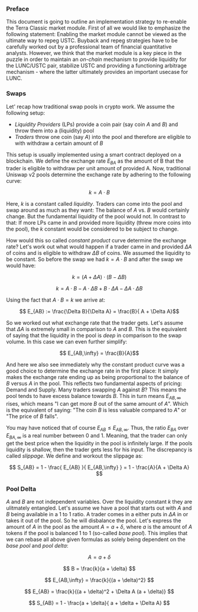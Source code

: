 ### Preface

This document is going to outline an implementation strategy to re-enable the Terra Classic market module. First of all we would like to emphasize the following statement: Enabling the market module cannot be viewed as the ultimate way to repeg USTC. Buyback and repeg strategies have to be carefully worked out by a professional team of financial quantitative analysts. However, we think that the market module is a key piece in the puzzle in order to maintain an *on-chain* mechanism to provide liquidity for the LUNC/USTC pair, stabilize USTC and providing a functioning arbitrage mechanism - where the latter ultimately provides an important usecase for LUNC.

### Swaps

Let' recap how traditional swap pools in crypto work. We assume the following setup:

- *Liquidity Providers* (LPs) provide a coin pair (say coin $A$ and $B$) and throw them into a (liquidity) pool
- *Traders* throw one coin (say $A$) into the pool and therefore are eligible to with withdraw a certain amount of $B$

This setup is usually implemented using a smart contract deployed on a blockchain. We define the exchange rate $E_{BA}$ as the amount of B that the trader is eligible to withdraw per unit amount of provided A. Now, traditional Uniswap v2 pools determine the exchange rate by adhering to the following curve:

$$ k = A \cdot B $$

Here, $k$ is a constant called *liquidity*. Traders can come into the pool and swap around as much as they want: The balance of $A$ vs. $B$ would certainly change. But the fundamental liquidity of the pool would not. In contrast to that: If more LPs came in and provided more liquidity (threw more coins into the pool), the $k$ constant would be considered to be subject to change.

How would this so called *constant product* curve determine the exchange rate? Let's work out what would happen if a trader came in and provided $\Delta A$ of coins and is eligible to withdraw $\Delta B$ of coins. We assumed the liquidity to be constant. So before the swap we had $k = A \cdot B$ and after the swap we would have:

$$ k = (A + \Delta A)\cdot (B - \Delta B) $$

$$ k = A \cdot B  - A \cdot \Delta B + B \cdot \Delta A - \Delta A \cdot \Delta B$$

Using the fact that $A \cdot B = k$ we arrive at:

$$ E_{AB} := \frac{\Delta B}{\Delta A} = \frac{B}{ A + \Delta A}$$

So we worked out what exchange rate that the trader gets. Let's assume that $\Delta A$ is extremely small in comparison to $A$ and $B$. This is the equivalent of saying that the liquidity in the pool is *deep* in comparison to the swap volume. In this case we can even further simplify:

$$ E_{AB,\infty} = \frac{B}{A}$$

And here we also see immediately why the constant product curve was a good choice to determine the exchange rate in the first place: It simply makes the exchange rate ending up as being proportional to the balance of $B$ versus $A$ in the pool. This reflects two fundamental aspects of pricing: Demand and Supply. Many traders swapping $A$ against $B$? This means the pool tends to have excess balance towards $B$. This in turn means $E_{AB,\infty}$ rises, which means "I can get more $B$ out of the same amount of $A$". Which is the equivalent of saying: "The coin $B$ is less valuable compared to $A$" or "The price of $B$ falls".

You may have noticed that of course $E_{AB} \le E_{AB,\infty}$. Thus, the ratio $E_{BA}$ over $E_{BA,\infty}$ is a real number between $0$ and $1$. Meaning, that the trader can only get the best price when the liquidity in the pool is infinitely large. If the pools liquidity is shallow, then the trader gets less for his input. The discrepancy is called *slippage*. We define and workout the slippage as:

$$ S_{AB} = 1 - \frac{ E_{AB} }{ E_{AB,\infty} } = 1 - \frac{A}{A + \Delta A} $$

### Pool Delta

$A$ and $B$ are not independent variables. Over the liquidity constant $k$ they are ulitmately entangled. Let's assume we have a pool that starts out with $A$ and $B$ being available in a $1$ to $1$ ratio. A trader comes in a either puts in $\Delta A$ in or takes it out of the pool. So he will disbalance the pool. Let's express the amount of $A$ in the pool as the amount $A = a + \delta$, where $a$ is the amount of $A$ tokens if the pool is balanced $1$ to $1$ (so-called *base pool*). This implies that we can rebase all above given formulas as solely being dependent on the *base pool* and *pool delta*:

$$ A = a + \delta $$

$$ B = \frac{k}{a + \delta} $$

$$ E_{AB,\infty} = \frac{k}{(a + \delta)^2} $$

$$ E_{AB} = \frac{k}{(a + \delta)^2 + \Delta A (a + \delta)} $$

$$ S_{AB} = 1 - \frac{a + \delta}{ a + \delta + \Delta A} $$
